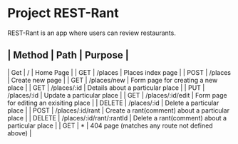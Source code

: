 # Project REST-Rant

REST-Rant is an app where users can review restaurants.

| Method | Path  | Purpose |
-----------------------------
| Get   | /     | Home Page |
| GET   | /places   | Places index page |
| POST  | /places   | Create new page |
| GET   | /places/new | Form page for creating a new place |
| GET   | /places/:id | Details about a particular place |
| PUT   | /places/:id | Update a particular place |
| GET   | /places/:id/edit | Form page for editing an exisiting place |
| DELETE | /places/:id | Delete a particular place |
| POST  | /places/:id/rant | Create a rant(comment) about a particular place |
| DELETE | /places/:id/rant/:rantId | Delete a rant(comment) about a particular place |
| GET   | * | 404 page (matches any route not defined above) |

